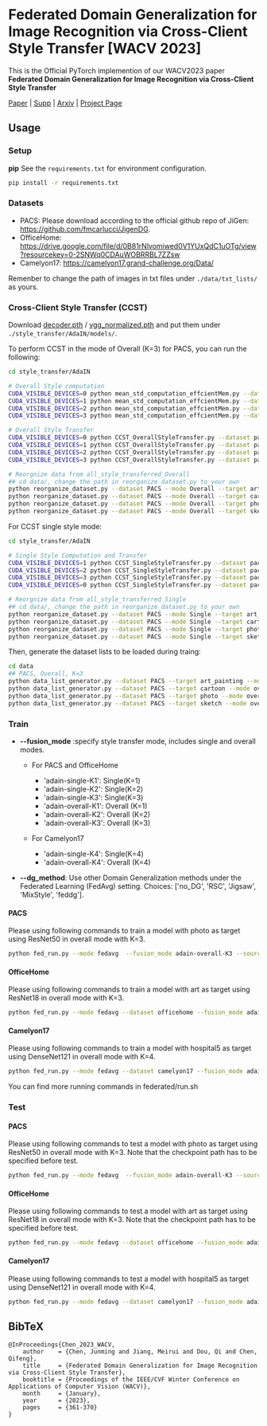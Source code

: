 # Federated Domain Generalization for Image Recognition via Cross-Client Style Transfer [WACV 2023]
This is the Official PyTorch implemention of our WACV2023 paper **Federated Domain Generalization for Image Recognition via Cross-Client Style Transfer**

[Paper](https://openaccess.thecvf.com/content/WACV2023/html/Chen_Federated_Domain_Generalization_for_Image_Recognition_via_Cross-Client_Style_Transfer_WACV_2023_paper.html) |  [Supp](https://openaccess.thecvf.com/content/WACV2023/supplemental/Chen_Federated_Domain_Generalization_WACV_2023_supplemental.pdf) | [Arxiv](https://arxiv.org/abs/2210.00912) | [Project Page](https://chenjunming.ml/proj/CCST/)
## Usage
### Setup
**pip**
See the `requirements.txt` for environment configuration. 
```bash
pip install -r requirements.txt
```

### Datasets
- PACS: Please download according to the official github repo of JiGen: https://github.com/fmcarlucci/JigenDG.
- OfficeHome: https://drive.google.com/file/d/0B81rNlvomiwed0V1YUxQdC1uOTg/view?resourcekey=0-2SNWq0CDAuWOBRRBL7ZZsw
- Camelyon17: https://camelyon17.grand-challenge.org/Data/

Remenber to change the path of images in txt files under ```./data/txt_lists/``` as yours.

### Cross-Client Style Transfer (CCST)
Download [decoder.pth](https://drive.google.com/file/d/1bMfhMMwPeXnYSQI6cDWElSZxOxc6aVyr/view?usp=sharing) / [vgg_normalized.pth](https://drive.google.com/file/d/1EpkBA2K2eYILDSyPTt0fztz59UjAIpZU/view?usp=sharing) and put them under ```./style_transfer/AdaIN/models/```.

To perform CCST in the mode of Overall (K=3) for PACS, you can run the following:
```bash
cd style_transfer/AdaIN

# Overall Style computation
CUDA_VISIBLE_DEVICES=0 python mean_std_computation_effcientMem.py --dataset pacs --image_size 512 --target art_painting --batch 32 &
CUDA_VISIBLE_DEVICES=1 python mean_std_computation_effcientMem.py --dataset pacs --image_size 512 --target cartoon --batch 32 &
CUDA_VISIBLE_DEVICES=2 python mean_std_computation_effcientMem.py --dataset pacs --image_size 512 --target photo --batch 32 &
CUDA_VISIBLE_DEVICES=3 python mean_std_computation_effcientMem.py --dataset pacs --image_size 512 --target sketch --batch 32

# Overall Style Transfer
CUDA_VISIBLE_DEVICES=0 python CCST_OverallStyleTransfer.py --dataset pacs --target art_painting --batch 6 --image_size 512 &
CUDA_VISIBLE_DEVICES=1 python CCST_OverallStyleTransfer.py --dataset pacs --target cartoon --batch 6 --image_size 512 &
CUDA_VISIBLE_DEVICES=2 python CCST_OverallStyleTransfer.py --dataset pacs --target photo --batch 6 --image_size 512 &
CUDA_VISIBLE_DEVICES=3 python CCST_OverallStyleTransfer.py --dataset pacs --target sketch --batch 6 --image_size 512 &

# Reorgnize data from all_style_transferred_Overall
## cd data/, change the path in reorganize_dataset.py to your own
python reorganize_dataset.py --dataset PACS --mode Overall --target art_painting &
python reorganize_dataset.py --dataset PACS --mode Overall --target cartoon &
python reorganize_dataset.py --dataset PACS --mode Overall --target photo &
python reorganize_dataset.py --dataset PACS --mode Overall --target sketch 
```

For CCST single style mode:
```bash 
cd style_transfer/AdaIN

# Single Style Computation and Transfer
CUDA_VISIBLE_DEVICES=1 python CCST_SingleStyleTransfer.py --dataset pacs --target art_painting --batch 32 --image_size 512 &
CUDA_VISIBLE_DEVICES=2 python CCST_SingleStyleTransfer.py --dataset pacs --target cartoon --batch 6 --image_size 512 &
CUDA_VISIBLE_DEVICES=3 python CCST_SingleStyleTransfer.py --dataset pacs --target photo --batch 6 --image_size 512 &
CUDA_VISIBLE_DEVICES=0 python CCST_SingleStyleTransfer.py --dataset pacs --target sketch --batch 6 --image_size 512 &

# Reorgnize data from all_style_transferred_Single
## cd data/, change the path in reorganize_dataset.py to your own
python reorganize_dataset.py --dataset PACS --mode Single --target art_painting &
python reorganize_dataset.py --dataset PACS --mode Single --target cartoon &
python reorganize_dataset.py --dataset PACS --mode Single --target photo &
python reorganize_dataset.py --dataset PACS --mode Single --target sketch 
```

Then, generate the dataset lists to be loaded during traing:

```bash
cd data
## PACS, Overall, K=3
python data_list_generator.py --dataset PACS --target art_painting --mode overall --style adain --K 3 &
python data_list_generator.py --dataset PACS --target cartoon --mode overall --style adain --K 3 &
python data_list_generator.py --dataset PACS --target photo --mode overall --style adain --K 3 &
python data_list_generator.py --dataset PACS --target sketch --mode overall --style adain --K 3 &
```

### Train

- **--fusion_mode** :specify style transfer mode, includes single and overall modes.

  - For PACS and OfficeHome

    - 'adain-single-K1': Single(K=1)
    - 'adain-single-K2': Single(K=2)
    - 'adain-single-K3': Single(K=3)
    - 'adain-overall-K1': Overall (K=1)
    - 'adain-overall-K2': Overall (K=2)
    - 'adain-overall-K3': Overall (K=3)

  - For Camelyon17

    - 'adain-single-K4': Single(K=4)
    - 'adain-overall-K4': Overall (K=4)

- **--dg_method**: Use other Domain Generalization methods under the Federated Learning (FedAvg) setting. Choices: ['no_DG', 'RSC', 'Jigsaw', 'MixStyle', 'feddg'].

#### PACS
Please using following commands to train a model with photo as target using ResNet50 in overall mode with K=3.
```bash
python fed_run.py --mode fedavg  --fusion_mode adain-overall-K3 --source art_painting cartoon sketch --target photo  --random_horiz_flip 0.5 --n_classes 7 --network resnet50 --lr 0.001 --image_size 222 --batch 64 --log
```
#### OfficeHome
Please using following commands to train a model with art as target using ResNet18 in overall mode with K=3.
```bash
python fed_run.py --mode fedavg --dataset officehome --fusion_mode adain-overall-K3 --source clipart product real_world --target art  --random_horiz_flip 0.5 --n_classes 65 --network resnet18 --lr 0.001 --image_size 222 --batch 32 --log
```
#### Camelyon17
Please using following commands to train a model with hospital5 as target using DenseNet121 in overall mode with K=4.
```bash
python fed_run.py --mode fedavg --dataset camelyon17 --fusion_mode adain-overall-K4 --source hospital1 hospital2 hospital3 hospital4  --target hospital5  --random_horiz_flip 0.5 --n_classes 2 --network densenet --lr 0.001 --image_size 96 --batch 32 --log --iters 200

```

You can find more running commands in federated/run.sh


### Test
#### PACS
Please using following commands to test a model with photo as target using ResNet50 in overall mode with K=3.
Note that the checkpoint path has to be specified before test.
```bash
python fed_run.py --mode fedavg  --fusion_mode adain-overall-K3 --source art_painting cartoon sketch --target photo --n_classes 7 --network resnet50 --lr 0.001 --image_size 222 --batch 64 --test
```
#### OfficeHome
Please using following commands to test a model with art as target using ResNet18 in overall mode with K=3.
Note that the checkpoint path has to be specified before test.

```bash
python fed_run.py --mode fedavg --dataset officehome --fusion_mode adain-overall-K3 --source clipart product real_world --target art  --n_classes 65 --network resnet18 --lr 0.001 --image_size 222 --batch 32 --test
```

#### Camelyon17
Please using following commands to test a model with hospital5 as target using DenseNet121 in overall mode with K=4.
```bash
python fed_run.py --mode fedavg --dataset camelyon17 --fusion_mode adain-overall-K4 --source hospital1 hospital2 hospital3 hospital4  --target hospital5  --random_horiz_flip 0.5 --n_classes 2 --network densenet --lr 0.001 --image_size 96 --batch 32 --test

```

## BibTeX
```
@InProceedings{Chen_2023_WACV,
    author    = {Chen, Junming and Jiang, Meirui and Dou, Qi and Chen, Qifeng},
    title     = {Federated Domain Generalization for Image Recognition via Cross-Client Style Transfer},
    booktitle = {Proceedings of the IEEE/CVF Winter Conference on Applications of Computer Vision (WACV)},
    month     = {January},
    year      = {2023},
    pages     = {361-370}
}
```